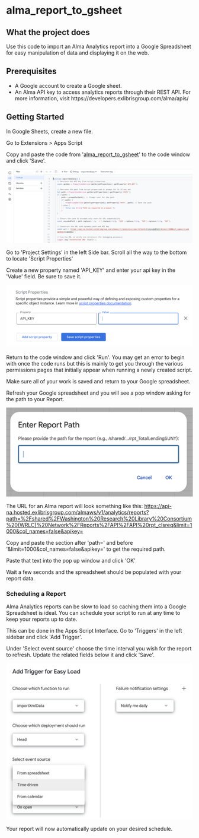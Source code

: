 # alma_report_to_gsheet

<h2>What the project does</h2>

Use this code to import an Alma Analytics report into a Google Spreadsheet for easy manipulation of data and displaying it on the web.

<h2>Prerequisites</h2>
<ul>
<li>A Google account to create a Google sheet.</li>
<li>An Alma API key to access analytics reports through their REST API.  For more information, visit https://developers.exlibrisgroup.com/alma/apis/</li>
</ul>

<h2>Getting Started</h2>

In Google Sheets, create a new file.

Go to Extensions > Apps Script

Copy and paste the code from '[alma_report_to_gsheet](alma_report_to_gsheet)' to the code window and click 'Save'.

![Alt text](images/code_screenshot.png?raw=true "Example of Code")

Go to 'Project Settings' in the left Side bar. Scroll all the way to the bottom to locate 'Script Properties'

Create a new property named 'API_KEY' and enter your api key in the 'Value' field. Be sure to save it.

![Alt text](images/api_key.png?raw=true "Enter the API Key")

Return to the code window and click 'Run'. You may get an error to begin with once the code runs but this is mainly to get you through the various permissions pages that initially appear when running a newly created script.

Make sure all of your work is saved and return to your Google spreadsheet.

Refresh your Google spreadsheet and you will see a pop window asking for the path to your Report. 

![Alt text](images/pop_up.png?raw=true "Enter the Path")

The URL for an Alma report will look something like this: 
https://api-na.hosted.exlibrisgroup.com/almaws/v1/analytics/reports?path=%2Fshared%2FWashington%20Research%20Library%20Consortium%20(WRLC)%20Network%2FReports%2FAPI%2FAPI%20rpt_clsreq&limit=1000&col_names=false&apikey=

Copy and paste the section after 'path=' and before '&limit=1000&col_names=false&apikey=' to get the required path.

Paste that text into the pop up window and click 'OK'

Wait a few seconds and the spreadsheet should be populated with your report data.

<h3>Scheduling a Report</h3>

Alma Analytics reports can be slow to load so caching them into a Google Spreadsheet is ideal.  You can schedule your script to run at any time to keep your reports up to date.

This can be done in the Apps Script Interface. Go to 'Triggers' in the left sidebar and click 'Add Trigger'.

Under 'Select event source' choose the time interval you wish for the report to refresh. Update the related fields below it and click 'Save'.

![Alt text](images/triggers.png?raw=true "Enter the Path")

Your report will now automatically update on your desired schedule.

